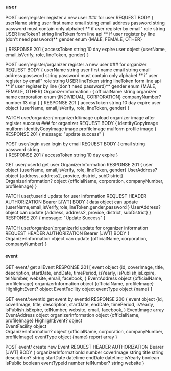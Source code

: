 
### user ### 


POST user/register   register a new user ### for user
REQUEST BODY
{
  userName          string    user first name
  email             string    email address
  password          string    password must contain only alphabet ** if user register by email"
  role              string    USER
  lineToken?        string    lineToken form line api ** if user register by line (don't need password)**
  gender            enum      {MALE, FEMALE, OTHER}

}
RESPONSE
201
  {
    accessToken     string    10 day expire
    user            object    {userName, email,isVerify, role, lineToken, gender}
  }




POST user/register/organizer   register a new user ### for organizer
REQUEST BODY
{
  userName          string    user first name
  email             string    email address
  password          string    password must contain only alphabet ** if user register by email"
  role              string    USER
  lineToken         string    lineToken form line api ** if user register by line (don't need password)**
  gender            enum      {MALE, FEMALE, OTHER}
  OrganizerInformation : 
  {
    officialName    string    organizer name
    corporation     enum      {INDIVIDUAL, CORPORATION}
    companyNumber?  number    13 digi
  }
}
RESPONSE
201
    {
    accessToken     string    10 day expire
    user            object    {userName, email,isVerify, role, lineToken, gender}
    }

PATCH user/organizer/:organizerId/image   upload organizer image after register success ### for organizer
REQUEST BODY
{
  identityCopyImage        mulform    identityCopyImage image
  profileImage             mulform    profile image
}
RESPONSE
201
    {
    message: "update success"
    }



POST user/login                         user login by email
REQUEST BODY
{
    email                  string      
    password               string       
}
RESPONSE
201
    {
    accessToken     string    10 day expire
    }




GET user/:userId                          get user OrganizerInformation
RESPONSE
201
    {
    user                        object    {userName, email,isVerify, role, lineToken, gender} 
    UserAddress?                object    {address, address2, provice, district, subDistrict}
    OrganizerInformation?       object    {officialName, corporation, companyNumber, profileImage}
    }




PATCH user/:userId                         update for user information
REQUEST
HEADER
  AUTHORIZATION           Bearer [JWT]
BODY
{
    data                  object            can update {userName,email,isVerify,role,lineToken,gender,password }
    UserAddress?          object            can update {address, address2, provice, district, subDistrict}
}
RESPONSE
201
    {
    message: "Update Success"
    }



PATCH user/organizer/:organizerId                        update for organizer information
REQUEST
HEADER
  AUTHORIZATION           Bearer [JWT]
BODY
{
    OrganizerInformation       object    can update {officialName, corporation, companyNumber}
}




####  event  #####
GET event/                    get allEvent
RESPONSE
201
    [
      event                   object      {id, coverImage, title, description, startDate, endDate, timePeriod, isYearly, isPublish,isExpire, telNumber, website, email, facebook,   }
      EventAddress            object      {officialName, profileImage}
      organizerInformation    object      {officialName, profileImage}
      HighlightEvent?         object
      EventFacility           object
      eventType               object      {name}
    ]




GET event/:eventId            get event by eventId
RESPONSE
200
    {
      event                   object    {id, coverImage, title, description, startDate, endDate, timePeriod, isYearly, isPublish,isExpire, telNumber, website, email, facebook,   }
      EventImage              array
      EventAddress            object
      organizerInformation    object    {officialName, profileImage}
      HighlightEvent?         object    
      EventFacility           object    
      <!-- UserAddress?            object    {address, address2, provice, district, subDistrict}  ask for more if needed--> 
      OrganizerInformation?   object    {officialName, corporation, companyNumber, profileImage}
      eventType               object    {name}
      report                  array
    }


POST event/                   create new Event
REQUEST
HEADER
  AUTHORIZATION           Bearer [JWT]
BODY
{
  organizerInformationId      number
  coverImage                  string
  title                       string
  description?                string
  startDate                   datetime
  endDate                     datetime
  isYearly                    boolean
  isPublic                    boolean
  eventTypeId                 number
  telNumber?                  string
  website
}

